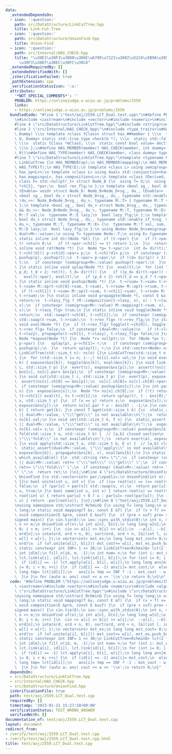 ```yaml
---
data:
  _extendedDependsOn:
  - icon: ':question:'
    path: src/DataStructure/LinkCutTree.hpp
    title: Link-Cut-Tree
  - icon: ':question:'
    path: src/DataStructure/UnionFind.hpp
    title: Union-Find
  - icon: ':question:'
    path: src/Internal/HAS_CHECK.hpp
    title: "\u30E1\u30F3\u30D0\u306E\u6709\u7121\u3092\u5224\u5B9A\u3059\u308B\u30C6\
      \u30F3\u30D7\u30EC\u30FC\u30C8"
  _extendedRequiredBy: []
  _extendedVerifiedWith: []
  _isVerificationFailed: true
  _pathExtension: cpp
  _verificationStatusIcon: ':x:'
  attributes:
    '*NOT_SPECIAL_COMMENTS*': ''
    PROBLEM: https://onlinejudge.u-aizu.ac.jp/problems/2559
    links:
    - https://onlinejudge.u-aizu.ac.jp/problems/2559
  bundledCode: "#line 1 \"test/aoj/2559.LCT_Dual.test.cpp\"\n#define PROBLEM \"https://onlinejudge.u-aizu.ac.jp/problems/2559\"\
    \n#include <iostream>\n#include <vector>\n#include <numeric>\n#include <algorithm>\n\
    #line 4 \"src/DataStructure/LinkCutTree.hpp\"\n#include <string>\n#include <cstddef>\n\
    #line 2 \"src/Internal/HAS_CHECK.hpp\"\n#include <type_traits>\n#define HAS_CHECK(member,\
    \ Dummy) \\\n template <class tClass> struct has_##member { \\\n  template <class\
    \ U, Dummy> static std::true_type check(U *); \\\n  static std::false_type check(...);\
    \ \\\n  static tClass *mClass; \\\n  static const bool value= decltype(check(mClass))::value;\
    \ \\\n };\n#define HAS_MEMBER(member) HAS_CHECK(member, int dummy= (&U::member,\
    \ 0))\n#define HAS_TYPE(member) HAS_CHECK(member, class dummy= typename U::member)\n\
    #line 7 \"src/DataStructure/LinkCutTree.hpp\"\ntemplate <typename M= void> class\
    \ LinkCutTree {\n HAS_MEMBER(op);\n HAS_MEMBER(mapping);\n HAS_MEMBER(composition);\n\
    \ HAS_TYPE(T);\n HAS_TYPE(E);\n template <class L> using semigroup= std::conjunction<has_T<L>,\
    \ has_op<L>>;\n template <class L> using dual= std::conjunction<has_T<L>, has_E<L>,\
    \ has_mapping<L>, has_composition<L>>;\n template <class tDerived, class U= std::nullptr_t,\
    \ class F= std::nullptr_t> struct Node_B {\n  using T= U;\n  using E= F;\n  tDerived\
    \ *ch[2], *par;\n  bool rev_flg;\n };\n template <bool sg_, bool du_, typename\
    \ tEnable= void> struct Node_D: Node_B<Node_D<sg_, du_, tEnable>> {};\n template\
    \ <bool sg_, bool du_> struct Node_D<sg_, du_, typename std::enable_if_t<sg_ &&\
    \ !du_>>: Node_B<Node_D<sg_, du_>, typename M::T> { typename M::T val, sum, rsum;\
    \ };\n template <bool sg_, bool du_> struct Node_D<sg_, du_, typename std::enable_if_t<!sg_\
    \ && du_>>: Node_B<Node_D<sg_, du_>, typename M::T, typename M::E> {\n  typename\
    \ M::T val;\n  typename M::E lazy;\n  bool lazy_flg;\n };\n template <bool sg_,\
    \ bool du_> struct Node_D<sg_, du_, typename std::enable_if_t<sg_ && du_>>: Node_B<Node_D<sg_,\
    \ du_>, typename M::T, typename M::E> {\n  typename M::T val, sum, rsum;\n  typename\
    \ M::E lazy;\n  bool lazy_flg;\n };\n using Node= Node_D<semigroup<M>::value,\
    \ dual<M>::value>;\n using T= typename Node::T;\n using E= typename Node::E;\n\
    \ static inline int dir(Node *&t) {\n  if (t->par) {\n   if (t->par->ch[0] ==\
    \ t) return 0;\n   if (t->par->ch[1] == t) return 1;\n  }\n  return 2;\n }\n static\
    \ inline void rot(Node *t) {\n  Node *p= t->par;\n  int d= dir(t);\n  if ((p->ch[d]=\
    \ t->ch[!d])) p->ch[d]->par= p;\n  t->ch[!d]= p;\n  if constexpr (semigroup<M>::value)\
    \ pushup(p), pushup(t);\n  t->par= p->par;\n  if ((d= dir(p)) < 2) {\n   p->par->ch[d]=\
    \ t;\n   if constexpr (semigroup<M>::value) pushup(t->par);\n  }\n  p->par= t;\n\
    \ }\n static inline void splay(Node *t) {\n  eval(t);\n  for (int t_d= dir(t),\
    \ p_d; t_d < 2; rot(t), t_d= dir(t)) {\n   if ((p_d= dir(t->par)) < 2) eval(t->par->par);\n\
    \   eval(t->par), eval(t);\n   if (p_d < 2) rot(t_d == p_d ? t->par : t);\n  }\n\
    \ }\n static inline void pushup(Node *t) {\n  t->rsum= t->sum= t->val;\n  if (t->ch[0])\
    \ t->sum= M::op(t->ch[0]->sum, t->sum), t->rsum= M::op(t->rsum, t->ch[0]->rsum);\n\
    \  if (t->ch[1]) t->sum= M::op(t->sum, t->ch[1]->sum), t->rsum= M::op(t->ch[1]->rsum,\
    \ t->rsum);\n }\n static inline void propagate(Node *t, const E &x) {\n  if (!t)\
    \ return;\n  t->lazy_flg ? (M::composition(t->lazy, x), x) : t->lazy= x;\n  M::mapping(t->val,\
    \ x);\n  if constexpr (semigroup<M>::value) M::mapping(t->sum, x), M::mapping(t->rsum,\
    \ x);\n  t->lazy_flg= true;\n }\n static inline void toggle(Node *t) {\n  if (!t)\
    \ return;\n  std::swap(t->ch[0], t->ch[1]);\n  if constexpr (semigroup<M>::value)\
    \ std::swap(t->sum, t->rsum);\n  t->rev_flg= !t->rev_flg;\n }\n static inline\
    \ void eval(Node *t) {\n  if (t->rev_flg) toggle(t->ch[0]), toggle(t->ch[1]),\
    \ t->rev_flg= false;\n  if constexpr (dual<M>::value)\n   if (t->lazy_flg) propagate(t->ch[0],\
    \ t->lazy), propagate(t->ch[1], t->lazy), t->lazy_flg= false;\n }\n static inline\
    \ Node *expose(Node *t) {\n  Node *r= nullptr;\n  for (Node *p= t; p; r= p, p=\
    \ p->par) {\n   splay(p), p->ch[1]= r;\n   if constexpr (semigroup<M>::value)\
    \ pushup(p);\n  }\n  return splay(t), r;\n }\n std::vector<Node> ns;\npublic:\n\
    \ LinkCutTree(std::size_t n): ns(n) {}\n LinkCutTree(std::size_t n, T val): ns(n)\
    \ {\n  for (std::size_t i= n; i--;) ns[i].val= val;\n }\n void evert(std::size_t\
    \ k) { expose(&ns[k]), toggle(&ns[k]), eval(&ns[k]); }\n void link(std::size_t\
    \ c, std::size_t p) {\n  evert(c), expose(&ns[p]);\n  assert(!ns[c].par);\n  ns[p].ch[1]=\
    \ &ns[c], ns[c].par= &ns[p];\n  if constexpr (semigroup<M>::value) pushup(&ns[p]);\n\
    \ }\n void cut(std::size_t c, std::size_t p) {\n  evert(p), expose(&ns[c]);\n\
    \  assert(ns[c].ch[0] == &ns[p]);\n  ns[c].ch[0]= ns[c].ch[0]->par= nullptr;\n\
    \  if constexpr (semigroup<M>::value) pushup(&ns[c]);\n }\n int par(std::size_t\
    \ x) {\n  expose(&ns[x]);\n  Node *t= ns[x].ch[0];\n  if (!t) return -1;\n  while\
    \ (t->ch[1]) eval(t), t= t->ch[1];\n  return splay(t), t - &ns[0];\n }\n int lca(std::size_t\
    \ x, std::size_t y) {\n  if (x == y) return x;\n  expose(&ns[x]);\n  Node *u=\
    \ expose(&ns[y]);\n  return ns[x].par ? u - &ns[0] : -1;\n }\n const T &operator[](std::size_t\
    \ k) { return get(k); }\n const T &get(std::size_t k) {\n  static_assert(semigroup<M>::value\
    \ || dual<M>::value, \"\\\"get\\\" is not available\\n\");\n  return expose(&ns[k]),\
    \ ns[k].val;\n }\n void set(std::size_t k, T v) {\n  static_assert(semigroup<M>::value\
    \ || dual<M>::value, \"\\\"set\\\" is not available\\n\");\n  expose(&ns[k]),\
    \ ns[k].val= v;\n  if constexpr (semigroup<M>::value) pushup(&ns[k]);\n }\n T\
    \ fold(std::size_t a, std::size_t b) {  // [a,b] closed section\n  static_assert(semigroup<M>::value,\
    \ \"\\\"fold\\\" is not available\\n\");\n  return evert(a), expose(&ns[b]), ns[b].sum;\n\
    \ }\n void apply(std::size_t a, std::size_t b, E v) {  // [a,b] closed section\n\
    \  static_assert(dual<M>::value, \"\\\"apply\\\" is not available\\n\");\n  evert(a),\
    \ expose(&ns[b]), propagate(&ns[b], v), eval(&ns[b]);\n }\n static std::string\
    \ which_available() {\n  std::string ret= \"\";\n  if constexpr (semigroup<M>::value\
    \ || dual<M>::value) ret+= \"\\\"set\\\" \\\"get\\\" \";\n  if constexpr (semigroup<M>::value)\
    \ ret+= \"\\\"fold\\\" \";\n  if constexpr (dual<M>::value) ret+= \"\\\"apply\\\
    \" \";\n  return ret;\n }\n};\n#line 4 \"src/DataStructure/UnionFind.hpp\"\nclass\
    \ UnionFind {\n std::vector<int> par;\npublic:\n UnionFind(int n): par(n, -1)\
    \ {}\n bool unite(int u, int v) {\n  if ((u= root(u)) == (v= root(v))) return\
    \ false;\n  if (par[u] > par[v]) std::swap(u, v);\n  return par[u]+= par[v], par[v]=\
    \ u, true;\n }\n bool same(int u, int v) { return root(u) == root(v); }\n int\
    \ root(int u) { return par[u] < 0 ? u : par[u]= root(par[u]); }\n int size(int\
    \ u) { return -par[root(u)]; }\n};\n#line 8 \"test/aoj/2559.LCT_Dual.test.cpp\"\
    \nusing namespace std;\nstruct RchminQ {\n using T= long long;\n using E= long\
    \ long;\n static void mapping(T &v, const E &f) {\n  if (v > f) v= f;\n }\n static\
    \ void composition(E &pre, const E &suf) {\n  if (pre > suf) pre= suf;\n }\n};\n\
    signed main() {\n cin.tie(0);\n ios::sync_with_stdio(0);\n int n, m;\n cin >>\
    \ n >> m;\n UnionFind uf(n);\n int a[n], b[n];\n long long w[n];\n for (int i=\
    \ 0; i < m; i++) {\n  cin >> a[i] >> b[i] >> w[i];\n  --a[i], --b[i];\n }\n int\
    \ ord[n];\n iota(ord, ord + n, 0), sort(ord, ord + n, [&](int l, int r) { return\
    \ w[l] < w[r]; });\n vector<int> mst_es;\n long long mst_cost= 0;\n for (int i:\
    \ ord)\n  if (uf.unite(a[i], b[i])) mst_cost+= w[i], mst_es.push_back(i);\n\n\
    \ static constexpr int INF= 1 << 30;\n LinkCutTree<RchminQ> lct(2 * n - 1, INF);\n\
    \ int id[m];\n fill_n(id, m, -1);\n int num= n;\n for (int i: mst_es) id[i]= num++,\
    \ lct.link(a[i], id[i]), lct.link(id[i], b[i]);\n for (int i= 0; i < m; ++i)\n\
    \  if (id[i] == -1) lct.apply(a[i], b[i], w[i]);\n long long ans[m];\n for (int\
    \ i= 0; i < m; ++i) {\n  if (id[i] == -1) ans[i]= mst_cost;\n  else {\n   long\
    \ long tmp= lct[id[i]];\n   ans[i]= tmp == INF ? -1 : mst_cost - w[i] + tmp;\n\
    \  }\n }\n for (auto a: ans) cout << a << '\\n';\n return 0;\n}\n"
  code: "#define PROBLEM \"https://onlinejudge.u-aizu.ac.jp/problems/2559\"\n#include\
    \ <iostream>\n#include <vector>\n#include <numeric>\n#include <algorithm>\n#include\
    \ \"src/DataStructure/LinkCutTree.hpp\"\n#include \"src/DataStructure/UnionFind.hpp\"\
    \nusing namespace std;\nstruct RchminQ {\n using T= long long;\n using E= long\
    \ long;\n static void mapping(T &v, const E &f) {\n  if (v > f) v= f;\n }\n static\
    \ void composition(E &pre, const E &suf) {\n  if (pre > suf) pre= suf;\n }\n};\n\
    signed main() {\n cin.tie(0);\n ios::sync_with_stdio(0);\n int n, m;\n cin >>\
    \ n >> m;\n UnionFind uf(n);\n int a[n], b[n];\n long long w[n];\n for (int i=\
    \ 0; i < m; i++) {\n  cin >> a[i] >> b[i] >> w[i];\n  --a[i], --b[i];\n }\n int\
    \ ord[n];\n iota(ord, ord + n, 0), sort(ord, ord + n, [&](int l, int r) { return\
    \ w[l] < w[r]; });\n vector<int> mst_es;\n long long mst_cost= 0;\n for (int i:\
    \ ord)\n  if (uf.unite(a[i], b[i])) mst_cost+= w[i], mst_es.push_back(i);\n\n\
    \ static constexpr int INF= 1 << 30;\n LinkCutTree<RchminQ> lct(2 * n - 1, INF);\n\
    \ int id[m];\n fill_n(id, m, -1);\n int num= n;\n for (int i: mst_es) id[i]= num++,\
    \ lct.link(a[i], id[i]), lct.link(id[i], b[i]);\n for (int i= 0; i < m; ++i)\n\
    \  if (id[i] == -1) lct.apply(a[i], b[i], w[i]);\n long long ans[m];\n for (int\
    \ i= 0; i < m; ++i) {\n  if (id[i] == -1) ans[i]= mst_cost;\n  else {\n   long\
    \ long tmp= lct[id[i]];\n   ans[i]= tmp == INF ? -1 : mst_cost - w[i] + tmp;\n\
    \  }\n }\n for (auto a: ans) cout << a << '\\n';\n return 0;\n}"
  dependsOn:
  - src/DataStructure/LinkCutTree.hpp
  - src/Internal/HAS_CHECK.hpp
  - src/DataStructure/UnionFind.hpp
  isVerificationFile: true
  path: test/aoj/2559.LCT_Dual.test.cpp
  requiredBy: []
  timestamp: '2023-01-21 15:27:58+09:00'
  verificationStatus: TEST_WRONG_ANSWER
  verifiedWith: []
documentation_of: test/aoj/2559.LCT_Dual.test.cpp
layout: document
redirect_from:
- /verify/test/aoj/2559.LCT_Dual.test.cpp
- /verify/test/aoj/2559.LCT_Dual.test.cpp.html
title: test/aoj/2559.LCT_Dual.test.cpp
---
```

